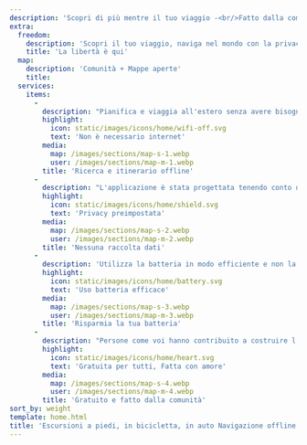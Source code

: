 ```yaml
---
description: 'Scopri di più mentre il tuo viaggio -<br/>Fatto dalla comunità'
extra:
  freedom:
    description: 'Scopri il tuo viaggio, naviga nel mondo con la privacy e la comunità al primo piano.'
    title: 'La libertà è qui'
  map:
    description: 'Comunità + Mappe aperte'
    title:
  services:
    items:
      - 
        description: "Pianifica e viaggia all'estero senza avere bisogno dei dati mobili e cerca dei punti di passaggio durante un'escursione lontana."
        highlight:
          icon: static/images/icons/home/wifi-off.svg
          text: 'Non è necessario internet'
        media:
          map: /images/sections/map-s-1.webp
          user: /images/sections/map-m-1.webp
        title: 'Ricerca e itinerario offline'
      - 
        description: "L'applicazione è stata progettata tenendo conto della privacy: non identifica le persone, non traccia l'utente e non raccoglie informazioni."
        highlight:
          icon: static/images/icons/home/shield.svg
          text: 'Privacy preimpostata'
        media:
          map: /images/sections/map-s-2.webp
          user: /images/sections/map-m-2.webp
        title: 'Nessuna raccolta dati'
      - 
        description: 'Utilizza la batteria in modo efficiente e non la svuota come altre app di navigazione.'
        highlight:
          icon: static/images/icons/home/battery.svg
          text: 'Uso batteria efficace'
        media:
          map: /images/sections/map-s-3.webp
          user: /images/sections/map-m-3.webp
        title: 'Risparmia la tua batteria'
      - 
        description: "Persone come voi hanno contribuito a costruire l'applicazione aggiungendo località a <span class=\"text-icon\"><svg viewBox=\"0 0 19 19\"><use href=\"#icon-open-street-map\"></use></svg> [OpenStreetMap](https://openstreetmap.org)</span>, fornendo feedback sulle funzionalità e contribuendo al codice su Codeberg nella comunità open-source."
        highlight:
          icon: static/images/icons/home/heart.svg
          text: 'Gratuita per tutti, Fatta con amore'
        media:
          map: /images/sections/map-s-4.webp
          user: /images/sections/map-m-4.webp
        title: 'Gratuito e fatto dalla comunità'
sort_by: weight
template: home.html
title: 'Escursioni a piedi, in bicicletta, in auto Navigazione offline con privacy'
---
```


